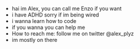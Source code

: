 - hai im Alex, you can call me Enzo if you want
- i have ADHD sorry if im being wired
- i wanna learn how to code
- if you wanna you can help me
- How to reach me: follow me on twitter @alex_plyz 
- im mostly on there
<!---
alexplyz/alexplyz is a ✨ special ✨ repository because its `README.md` (this file) appears on your GitHub profile.
You can click the Preview link to take a look at your changes.
--->
